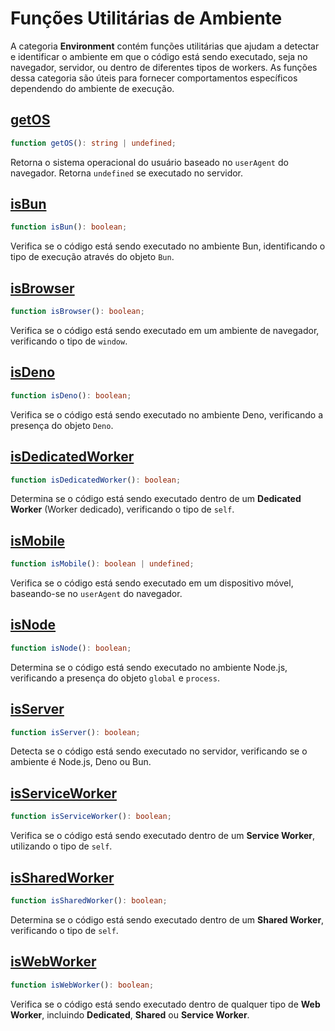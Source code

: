 # Funções Utilitárias de Ambiente

A categoria **Environment** contém funções utilitárias que ajudam a detectar e identificar o ambiente em que o código está sendo executado, seja no navegador, servidor, ou dentro de diferentes tipos de workers. As funções dessa categoria são úteis para fornecer comportamentos específicos dependendo do ambiente de execução.

## [getOS](./getOS.md)
```typescript
function getOS(): string | undefined;
```
Retorna o sistema operacional do usuário baseado no `userAgent` do navegador. Retorna `undefined` se executado no servidor.

## [isBun](./isBun.md)
```typescript
function isBun(): boolean;
```
Verifica se o código está sendo executado no ambiente Bun, identificando o tipo de execução através do objeto `Bun`.

## [isBrowser](./isBrowser.md)
```typescript
function isBrowser(): boolean;
```
Verifica se o código está sendo executado em um ambiente de navegador, verificando o tipo de `window`.

## [isDeno](./isDeno.md)
```typescript
function isDeno(): boolean;
```
Verifica se o código está sendo executado no ambiente Deno, verificando a presença do objeto `Deno`.

## [isDedicatedWorker](./isDedicatedWorker.md)
```typescript
function isDedicatedWorker(): boolean;
```
Determina se o código está sendo executado dentro de um **Dedicated Worker** (Worker dedicado), verificando o tipo de `self`.

## [isMobile](./isMobile.md)
```typescript
function isMobile(): boolean | undefined;
```
Verifica se o código está sendo executado em um dispositivo móvel, baseando-se no `userAgent` do navegador.

## [isNode](./isNode.md)
```typescript
function isNode(): boolean;
```
Determina se o código está sendo executado no ambiente Node.js, verificando a presença do objeto `global` e `process`.

## [isServer](./isServer.md)
```typescript
function isServer(): boolean;
```
Detecta se o código está sendo executado no servidor, verificando se o ambiente é Node.js, Deno ou Bun.

## [isServiceWorker](./isServiceWorker.md)
```typescript
function isServiceWorker(): boolean;
```
Verifica se o código está sendo executado dentro de um **Service Worker**, utilizando o tipo de `self`.

## [isSharedWorker](./isSharedWorker.md)
```typescript
function isSharedWorker(): boolean;
```
Determina se o código está sendo executado dentro de um **Shared Worker**, verificando o tipo de `self`.

## [isWebWorker](./isWebWorker.md)
```typescript
function isWebWorker(): boolean;
```
Verifica se o código está sendo executado dentro de qualquer tipo de **Web Worker**, incluindo **Dedicated**, **Shared** ou **Service Worker**.
